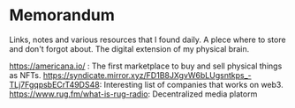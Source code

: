 # Memorandum
Links, notes and various resources that I found daily. A plece where to store and don't forgot about. The digital extension of my physical brain.

https://americana.io/ : The first marketplace to buy and sell physical things as NFTs.
https://syndicate.mirror.xyz/FD1B8JXgvW6bLUgsntkps_-TLj7FgqpsbECrT49DS48: Interesting list of companies that works on web3.
https://www.rug.fm/what-is-rug-radio: Decentralized media platorm
